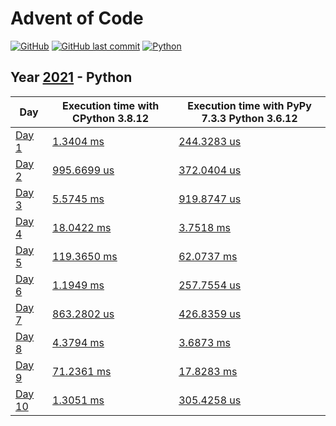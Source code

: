 # Advent of Code

[![GitHub](https://img.shields.io/github/license/Noettore/AdventOfCode)](../LICENSE)
[![GitHub last commit](https://img.shields.io/github/last-commit/Noettore/AdventOfCode)](https://github.com/Noettore/AdventOfCode/commit/master)
[![Python](https://github.com/Noettore/AdventOfCode/workflows/Python/badge.svg)](https://github.com/Noettore/AdventOfCode/actions?query=workflow%3APython)

## Year [2021](https://adventofcode.com/2021/) - Python

| Day                                            | Execution time with CPython 3.8.12             | Execution time with PyPy 7.3.3 Python 3.6.12   |
| ---------------------------------------------- | ---------------------------------------------- | ---------------------------------------------- |
| [Day 1](https://adventofcode.com/2021/day/1)   | [1.3404 ms](./solutions/day_01.py)             | [244.3283 us](./solutions/day_01.py)           |
| [Day 2](https://adventofcode.com/2021/day/2)   | [995.6699 us](./solutions/day_02.py)           | [372.0404 us](./solutions/day_02.py)           |
| [Day 3](https://adventofcode.com/2021/day/3)   | [5.5745 ms](./solutions/day_03.py)             | [919.8747 us](./solutions/day_03.py)           |
| [Day 4](https://adventofcode.com/2021/day/4)   | [18.0422 ms](./solutions/day_04.py)            | [3.7518 ms](./solutions/day_04.py)             |
| [Day 5](https://adventofcode.com/2021/day/5)   | [119.3650 ms](./solutions/day_05.py)           | [62.0737 ms](./solutions/day_05.py)            |
| [Day 6](https://adventofcode.com/2021/day/6)   | [1.1949 ms](./solutions/day_06.py)             | [257.7554 us](./solutions/day_06.py)           |
| [Day 7](https://adventofcode.com/2021/day/7)   | [863.2802 us](./solutions/day_07.py)           | [426.8359 us](./solutions/day_07.py)           |
| [Day 8](https://adventofcode.com/2021/day/8)   | [4.3794 ms](./solutions/day_08.py)             | [3.6873 ms](./solutions/day_08.py)             |
| [Day 9](https://adventofcode.com/2021/day/9)   | [71.2361 ms](./solutions/day_09.py)            | [17.8283 ms](./solutions/day_09.py)            |
| [Day 10](https://adventofcode.com/2021/day/10) | [1.3051 ms](./solutions/day_10.py)             | [305.4258 us](./solutions/day_10.py)           |
